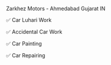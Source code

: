 Zarkhez Motors - Ahmedabad Gujarat IN

✅ Car Luhari Work

✅ Accidental Car Work

✅ Car Painting

✅ Car Repairing